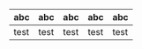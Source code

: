 | abc  | abc  | abc  | abc  | abc  |
|:---- | ---- | ---- | ---- | ---- |
| test | test | test | test | test |
